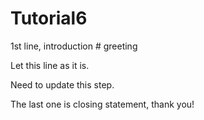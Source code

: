 # Tutorial6

1st line, introduction # greeting

Let this line as it is.

Need to update this step.

The last one is closing statement, thank you!
